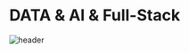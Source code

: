 # DATA & AI & Full-Stack
<!-- https://happybplus.tistory.com/913 -->

![header](https://capsule-render.vercel.app/api?type=slice&theme=gruvbox&section=header&text=DATA%20AI%20Full-Stack&desc=kangspa&rotate=20)

<!--
**kangspa/kangspa** is a ✨ _special_ ✨ repository because its `README.md` (this file) appears on your GitHub profile.

Here are some ideas to get you started:

- 🔭 I’m currently working on ...
- 🌱 I’m currently learning ...
- 👯 I’m looking to collaborate on ...
- 🤔 I’m looking for help with ...
- 💬 Ask me about ...
- 📫 How to reach me: ...
- 😄 Pronouns: ...
- ⚡ Fun fact: ...
-->
